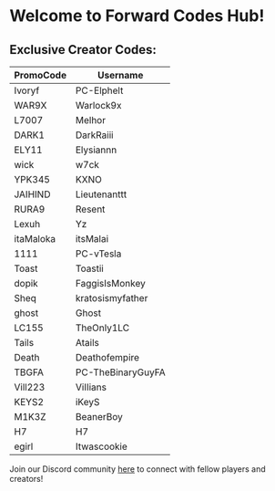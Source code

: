 # Welcome to Forward Codes Hub!

## Exclusive Creator Codes:

| PromoCode | Username     |
| --------- | ------------ |
| Ivoryf    | PC-Elphelt   |
| WAR9X     | Warlock9x    |
| L7007     | Melhor       |
| DARK1     | DarkRaiii    |
| ELY11     | Elysiannn    |
| wick      | w7ck         |
| YPK345    | KXNO         |
| JAIHIND   | Lieutenanttt |
| RURA9     | Resent       |
| Lexuh     | Yz           |
| itaMaloka | itsMalai     |
| 1111      | PC-vTesla    |
| Toast     | Toastii      |
| dopik     | FaggisIsMonkey|
| Sheq      | kratosismyfather |
| ghost     | Ghost        |
| LC155     | TheOnly1LC   |
| Tails     | Atails       |
| Death     | Deathofempire|
| TBGFA     | PC-TheBinaryGuyFA|
| Vill223   | ViIIians     |
| KEYS2     | iKeyS        |
| M1K3Z     | BeanerBoy    |
| H7        | H7           |
| egirl     | Itwascookie  |

Join our Discord community [here](https://discord.gg/55beQhdUFp) to connect with fellow players and creators!
